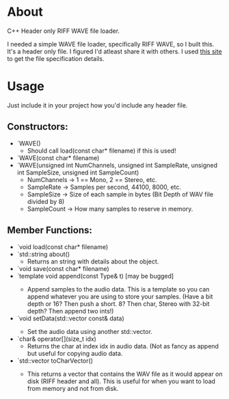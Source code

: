 # About
C++ Header only RIFF WAVE file loader.

I needed a simple WAVE file loader, specifically RIFF WAVE, so I built this.
It's a header only file. I figured I'd atleast share it with others. I used [this site](http://soundfile.sapp.org/doc/WaveFormat/) to get the file specification details.

# Usage
Just include it in your project how you'd include any header file.

## Constructors:
* `WAVE()
  * Should call load(const char\* filename) if this is used!
* `WAVE(const char\* filename)
* `WAVE(unsigned int NumChannels, unsigned int SampleRate, unsigned int SampleSize, unsigned int SampleCount)
  * NumChannels -> 1 == Mono, 2 == Stereo, etc.
  * SampleRate -> Samples per second, 44100, 8000, etc.
  * SampleSize -> Size of each sample in bytes (Bit Depth of WAV file divided by 8)
  * SampleCount -> How many samples to reserve in memory.

## Member Functions:
* `void load(const char\* filename)
* `std::string about()
  * Returns an string with details about the object.
* `void save(const char\* filename)
* `template<typename Type> void append(const Type& t) \[may be bugged\]
  * Append samples to the audio data. This is a template so you can append whatever you are using to store your samples. (Have a bit depth or 16? Then push a short. 8? Then char, Stereo with 32-bit depth? Then append two ints!)
* `void setData(std::vector<char> const& data)
  * Set the audio data using another std::vector<char>.
* `char& operator[](size_t idx)
  * Returns the char at index idx in audio data. (Not as fancy as append but useful for copying audio data.
* `std::vector<char> toCharVector()
  * This returns a vector that contains the WAV file as it would appear on disk (RIFF header and all). This is useful for when you want to load from memory and not from disk.

